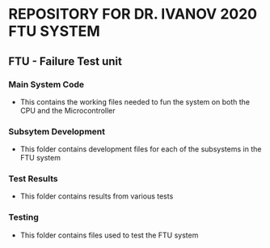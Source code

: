 # REPOSITORY FOR DR. IVANOV 2020 FTU SYSTEM
## FTU - Failure Test unit

### Main System Code
- This contains the working files needed to fun the system on both the CPU and the Microcontroller

### Subsytem Development
- This folder contains development files for each of the subsystems in the FTU system

### Test Results
- This folder contains results from various tests

### Testing
- This folder contains files used to test the FTU system